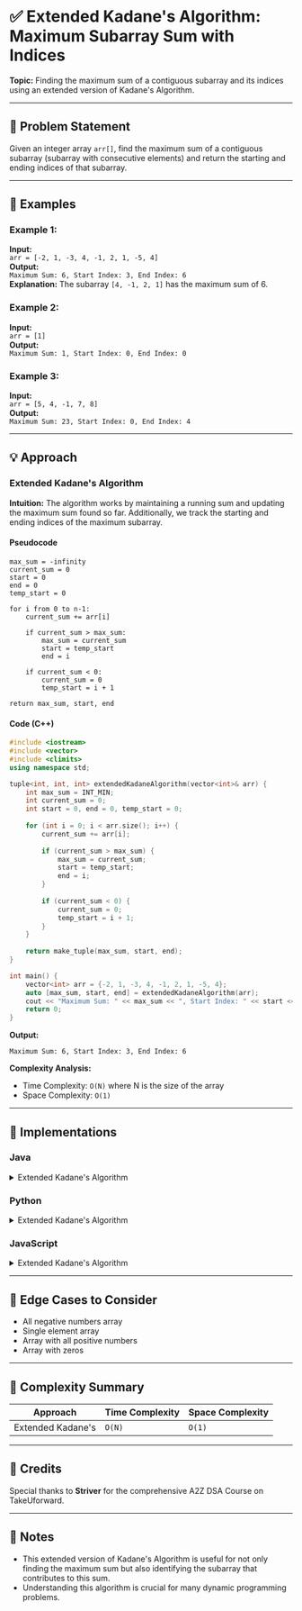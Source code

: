 # ✅ Extended Kadane's Algorithm: Maximum Subarray Sum with Indices

**Topic:** Finding the maximum sum of a contiguous subarray and its indices using an extended version of Kadane's Algorithm.

---

## 📌 Problem Statement

Given an integer array `arr[]`, find the maximum sum of a contiguous subarray (subarray with consecutive elements) and return the starting and ending indices of that subarray.

---

## 🧪 Examples

### Example 1:
**Input:**  
`arr = [-2, 1, -3, 4, -1, 2, 1, -5, 4]`  
**Output:**  
`Maximum Sum: 6, Start Index: 3, End Index: 6`  
**Explanation:** The subarray `[4, -1, 2, 1]` has the maximum sum of 6.

### Example 2:
**Input:**  
`arr = [1]`  
**Output:**  
`Maximum Sum: 1, Start Index: 0, End Index: 0`

### Example 3:
**Input:**  
`arr = [5, 4, -1, 7, 8]`  
**Output:**  
`Maximum Sum: 23, Start Index: 0, End Index: 4`

---

## 💡 Approach

### Extended Kadane's Algorithm

**Intuition:** The algorithm works by maintaining a running sum and updating the maximum sum found so far. Additionally, we track the starting and ending indices of the maximum subarray.

#### Pseudocode
```
max_sum = -infinity
current_sum = 0
start = 0
end = 0
temp_start = 0

for i from 0 to n-1:
    current_sum += arr[i]
    
    if current_sum > max_sum:
        max_sum = current_sum
        start = temp_start
        end = i
        
    if current_sum < 0:
        current_sum = 0
        temp_start = i + 1

return max_sum, start, end
```

#### Code (C++)
```cpp
#include <iostream>
#include <vector>
#include <climits>
using namespace std;

tuple<int, int, int> extendedKadaneAlgorithm(vector<int>& arr) {
    int max_sum = INT_MIN;
    int current_sum = 0;
    int start = 0, end = 0, temp_start = 0;
    
    for (int i = 0; i < arr.size(); i++) {
        current_sum += arr[i];
        
        if (current_sum > max_sum) {
            max_sum = current_sum;
            start = temp_start;
            end = i;
        }
        
        if (current_sum < 0) {
            current_sum = 0;
            temp_start = i + 1;
        }
    }
    
    return make_tuple(max_sum, start, end);
}

int main() {
    vector<int> arr = {-2, 1, -3, 4, -1, 2, 1, -5, 4};
    auto [max_sum, start, end] = extendedKadaneAlgorithm(arr);
    cout << "Maximum Sum: " << max_sum << ", Start Index: " << start << ", End Index: " << end << endl;
    return 0;
}
```

**Output:**
```
Maximum Sum: 6, Start Index: 3, End Index: 6
```

**Complexity Analysis:**
- Time Complexity: `O(N)` where N is the size of the array
- Space Complexity: `O(1)`

---

## 🧷 Implementations

### Java

<details>
<summary>Extended Kadane's Algorithm</summary>

```java
public class Main {
    static int[] extendedKadaneAlgorithm(int[] arr) {
        int maxSum = Integer.MIN_VALUE;
        int currentSum = 0;
        int start = 0, end = 0, tempStart = 0;
        
        for (int i = 0; i < arr.length; i++) {
            currentSum += arr[i];
            
            if (currentSum > maxSum) {
                maxSum = currentSum;
                start = tempStart;
                end = i;
            }
            
            if (currentSum < 0) {
                currentSum = 0;
                tempStart = i + 1;
            }
        }
        
        return new int[]{maxSum, start, end};
    }
    
    public static void main(String[] args) {
        int[] arr = {-2, 1, -3, 4, -1, 2, 1, -5, 4};
        int[] result = extendedKadaneAlgorithm(arr);
        System.out.println("Maximum Sum: " + result[0] + ", Start Index: " + result[1] + ", End Index: " + result[2]);
    }
}
```

</details>

### Python

<details>
<summary>Extended Kadane's Algorithm</summary>

```python
def extended_kadane_algorithm(arr):
    max_sum = float('-inf')
    current_sum = 0
    start = end = temp_start = 0
    
    for i in range(len(arr)):
        current_sum += arr[i]
        
        if current_sum > max_sum:
            max_sum = current_sum
            start = temp_start
            end = i
            
        if current_sum < 0:
            current_sum = 0
            temp_start = i + 1
            
    return max_sum, start, end

arr = [-2, 1, -3, 4, -1, 2, 1, -5, 4]
result = extended_kadane_algorithm(arr)
print(f"Maximum Sum: {result[0]}, Start Index: {result[1]}, End Index: {result[2]}")
```

</details>

### JavaScript

<details>
<summary>Extended Kadane's Algorithm</summary>

```javascript
function extendedKadaneAlgorithm(arr) {
    let maxSum = -Infinity;
    let currentSum = 0;
    let start = 0, end = 0, tempStart = 0;
    
    for (let i = 0; i < arr.length; i++) {
        currentSum += arr[i];
        
        if (currentSum > maxSum) {
            maxSum = currentSum;
            start = tempStart;
            end = i;
        }
        
        if (currentSum < 0) {
            currentSum = 0;
            tempStart = i + 1;
        }
    }
    
    return { maxSum, start, end };
}

let arr = [-2, 1, -3, 4, -1, 2, 1, -5, 4];
let result = extendedKadaneAlgorithm(arr);
console.log(`Maximum Sum: ${result.maxSum}, Start Index: ${result.start}, End Index: ${result.end}`);
```

</details>

---

## 🧭 Edge Cases to Consider

* All negative numbers array
* Single element array
* Array with all positive numbers
* Array with zeros

---

## 🧾 Complexity Summary

| Approach                | Time Complexity | Space Complexity |
| ----------------------- | --------------- | ---------------- |
| Extended Kadane's      | `O(N)`          | `O(1)`           |

---

## 🙌 Credits

Special thanks to **Striver** for the comprehensive A2Z DSA Course on TakeUforward.

---

## 📣 Notes

* This extended version of Kadane's Algorithm is useful for not only finding the maximum sum but also identifying the subarray that contributes to this sum.
* Understanding this algorithm is crucial for many dynamic programming problems.
